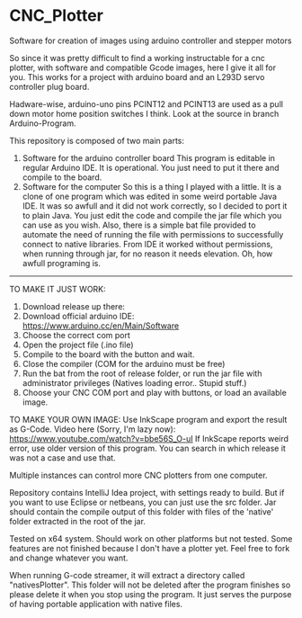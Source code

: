 # CNC_Plotter
Software for creation of images using arduino controller and stepper motors

So since it was pretty difficult to find a working instructable for a cnc plotter, with software and compatible Gcode images,
here I give it all for you. This works for a project with arduino board and an L293D servo controller plug board.

Hadware-wise, arduino-uno pins PCINT12 and PCINT13 are used as a pull down motor home position switches I think. Look at the source
in branch Arduino-Program.

This repository is composed of two main parts:
1. Software for the arduino controller board
  This program is editable in regular Arduino IDE. It is operational. You just need to put it there and compile to the board.
2. Software for the computer
  So this is a thing I played with a little. It is a clone of one program which was edited in some weird portable Java IDE.
  It was so awfull and it did not work correctly, so I decided to port it to plain Java. You just edit the code and compile
  the jar file which you can use as you wish. Also, there is a simple bat file provided to automate the need of running the file
  with permissions to successfully connect to native libraries. From IDE it worked without permissions, when running through jar,
  for no reason it needs elevation. Oh, how awfull programing is.
  
------
TO MAKE IT JUST WORK:
1. Download release up there:
2. Download official arduino IDE: https://www.arduino.cc/en/Main/Software
3. Choose the correct com port
4. Open the project file (.ino file)
5. Compile to the board with the button and wait.
6. Close the compiler (COM for the arduino must be free)
7. Run the bat from the root of release folder, or run the jar file with administrator privileges
   (Natives loading error.. Stupid stuff.)
8. Choose your CNC COM port and play with buttons, or load an available image.

TO MAKE YOUR OWN IMAGE:
Use InkScape program and export the result as G-Code.
Video here (Sorry, I'm lazy now): https://www.youtube.com/watch?v=bbe56S_O-uI
If InkScape reports weird error, use older version of this program. You can search in which release it was not a case and use that.

Multiple instances can control more CNC plotters from one computer.

Repository contains IntelliJ Idea project, with settings ready to build. But if you want to use Eclipse or netbeans,
you can just use the src folder. Jar should contain the compile output of this folder with files of the 'native' folder
extracted in the root of the jar.

Tested on x64 system. Should work on other platforms but not tested.
Some features are not finished because I don't have a plotter yet. Feel free to fork and change whatever you want.

When running G-code streamer, it will extract a directory called "nativesPlotter". This folder will not be deleted
after the program finishes so please delete it when you stop using the program. It just serves the purpose of having
portable application with native files.
